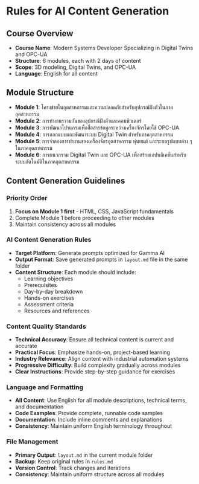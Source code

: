 # Rules for AI Content Generation

## Course Overview
- **Course Name**: Modern Systems Developer Specializing in Digital Twins and OPC-UA
- **Structure**: 6 modules, each with 2 days of content
- **Scope**: 3D modeling, Digital Twins, and OPC-UA
- **Language**: English for all content

## Module Structure
- **Module 1**: โครงข่ายในอุตสาหกรรมและความปลอดภัยสำหรับอุปกรณ์ฝังตัวในภาคอุตสาหกรรม
- **Module 2**: การทำงานราวมกันของอุปกรณ์ฝังตัวและคอมพิวเตอร์
- **Module 3**: การพัฒนาโปรแกรมเพื่อสื่อสารข้อมูลระหว่างเครื่องจักรโดยใช้ OPC-UA
- **Module 4**: การออกแบบและพัฒนาระบบ Digital Twin สำหรับภาคอุตสาหกรรม
- **Module 5**: การจำลองการทำงานของเครื่องจักรอุตสาหกรรม หุ่นยนต์ และระบบรูปแบบต่าง ๆ ในภาคอุตสาหกรรม
- **Module 6**: การผนวกรวม Digital Twin และ OPC-UA เพื่อสร้างแอปพลิเคชันสำหรับระบบอัตโนมัติในภาคอุตสาหกรรม

## Content Generation Guidelines

### Priority Order
1. **Focus on Module 1 first** - HTML, CSS, JavaScript fundamentals
2. Complete Module 1 before proceeding to other modules
3. Maintain consistency across all modules

### AI Content Generation Rules
- **Target Platform**: Generate prompts optimized for Gamma AI
- **Output Format**: Save generated prompts in `layout.md` file in the same folder
- **Content Structure**: Each module should include:
  - Learning objectives
  - Prerequisites
  - Day-by-day breakdown
  - Hands-on exercises
  - Assessment criteria
  - Resources and references

### Content Quality Standards
- **Technical Accuracy**: Ensure all technical content is current and accurate
- **Practical Focus**: Emphasize hands-on, project-based learning
- **Industry Relevance**: Align content with industrial automation systems
- **Progressive Difficulty**: Build complexity gradually across modules
- **Clear Instructions**: Provide step-by-step guidance for exercises

### Language and Formatting
- **All Content**: Use English for all module descriptions, technical terms, and documentation
- **Code Examples**: Provide complete, runnable code samples
- **Documentation**: Include inline comments and explanations
- **Consistency**: Maintain uniform English terminology throughout

### File Management
- **Primary Output**: `layout.md` in the current module folder
- **Backup**: Keep original rules in `rules.md`
- **Version Control**: Track changes and iterations
- **Consistency**: Maintain uniform structure across all modules